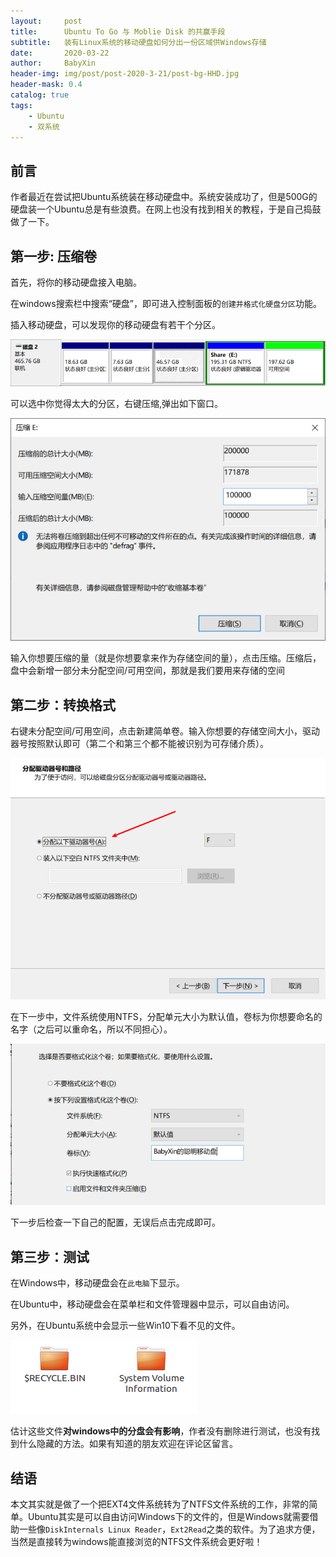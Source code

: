 ```yaml
---
layout:     post
title:      Ubuntu To Go 与 Moblie Disk 的共赢手段
subtitle:   装有Linux系统的移动硬盘如何分出一份区域供Windows存储
date:       2020-03-22
author:     BabyXin
header-img: img/post/post-2020-3-21/post-bg-HHD.jpg
header-mask: 0.4
catalog: true
tags:
    - Ubuntu
    - 双系统
---
```


## 前言

作者最近在尝试把Ubuntu系统装在移动硬盘中。系统安装成功了，但是500G的硬盘装一个Ubuntu总是有些浪费。在网上也没有找到相关的教程，于是自己捣鼓做了一下。



## 第一步: 压缩卷

首先，将你的移动硬盘接入电脑。

在windows搜索栏中搜索“硬盘”，即可进入控制面板的`创建并格式化硬盘分区`功能。

插入移动硬盘，可以发现你的移动硬盘有若干个分区。

![](https://raw.githubusercontent.com/BabyXinORZ/IMG_CLOUD/master/data/post-body-disk.png)

可以选中你觉得太大的分区，右键压缩,弹出如下窗口。

![](https://raw.githubusercontent.com/BabyXinORZ/IMG_CLOUD/master/data/post-body-space.png)

输入你想要压缩的量（就是你想要拿来作为存储空间的量），点击压缩。压缩后，盘中会新增一部分未分配空间/可用空间，那就是我们要用来存储的空间


## 第二步：转换格式

右键未分配空间/可用空间，点击新建简单卷。输入你想要的存储空间大小，驱动器号按照默认即可（第二个和第三个都不能被识别为可存储介质）。

![](https://raw.githubusercontent.com/BabyXinORZ/IMG_CLOUD/master/data/post-body-select.png)

在下一步中，文件系统使用NTFS，分配单元大小为默认值，卷标为你想要命名的名字（之后可以重命名，所以不同担心）。

![](https://raw.githubusercontent.com/BabyXinORZ/IMG_CLOUD/master/data/post-body-format.png)

下一步后检查一下自己的配置，无误后点击完成即可。

## 第三步：测试

在Windows中，移动硬盘会在`此电脑`下显示。

在Ubuntu中，移动硬盘会在菜单栏和文件管理器中显示，可以自由访问。

另外，在Ubuntu系统中会显示一些Win10下看不见的文件。

![](https://raw.githubusercontent.com/BabyXinORZ/IMG_CLOUD/master/data/post-body-folder.png) 

估计这些文件**对windows中的分盘会有影响**，作者没有删除进行测试，也没有找到什么隐藏的方法。如果有知道的朋友欢迎在评论区留言。


## 结语

本文其实就是做了一个把EXT4文件系统转为了NTFS文件系统的工作，非常的简单。Ubuntu其实是可以自由访问Windows下的文件的，但是Windows就需要借助一些像`DiskInternals Linux Reader`，`Ext2Read`之类的软件。为了追求方便，当然是直接转为windows能直接浏览的NTFS文件系统会更好啦！